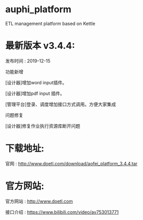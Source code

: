 # auphi_platform
ETL management platform based on Kettle

# 最新版本 v3.4.4\:
发布时间 : 2019-12-15

功能新增

[设计器]增加word input插件。

[设计器]增加pdf input 插件。

[管理平台]登录、调度增加接口方式调用。方便大家集成

问题修复

[设计器]修复作业执行资源库断开问题


# 下载地址\:
官网 : http://www.doetl.com/download/aofei_platform_3.4.4.tar


# 官方网站\:
官方网站 : http://www.doetl.com

接口介绍 : https://www.bilibili.com/video/av753013771

